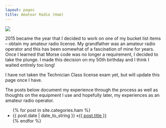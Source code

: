 ```yaml
---
layout: pages
title: Amateur Radio (Ham)
---
```


<img class="category" src="http://www.stevencombs.com/images/design/ham.svg" />

2015 became the year that I decided to work on one of my bucket list items – obtain my amateur radio license. My grandfather was an amateur radio operator and this has been somewhat of a fascination of mine for years. Once I learned that Morse code was no longer a requirement, I decided to take the plunge. I made this decision on my 50th birthday and I think I waited entirely too long!

I have not taken the Technician Class license exam yet, but will update this page once I have.

The posts below document my experience through the process as well as thoughts on the equipment I use and hopefully later, my experiences as an amateur radio operator.

<ul id="blog-posts" class="posts">
{% for post in site.categories.ham %}
    <li><span>{{ post.date | date_to_string }} &raquo;</span><a href="{{ post.url }}">{{ post.title }}</a></li>
{% endfor %}
</ul>
